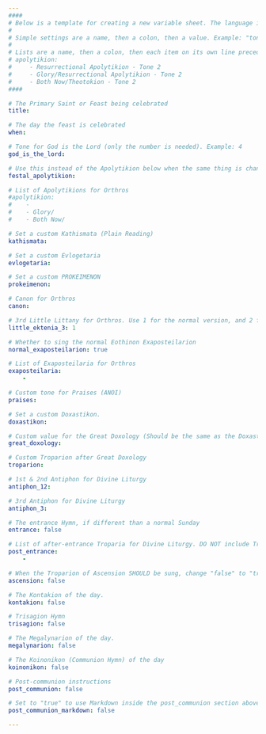 ```yaml
---
####
# Below is a template for creating a new variable sheet. The language is YAML.
#
# Simple settings are a name, then a colon, then a value. Example: "tone: 6"
# 
# Lists are a name, then a colon, then each item on its own line preceded by 4 spaces and a dash. Example:
# apolytikion:
#     - Resurrectional Apolytikion - Tone 2
#     - Glory/Resurrectional Apolytikion - Tone 2
#     - Both Now/Theotokion - Tone 2
####

# The Primary Saint or Feast being celebrated
title: 

# The day the feast is celebrated
when: 

# Tone for God is the Lord (only the number is needed). Example: 4
god_is_the_lord:

# Use this instead of the Apolytikion below when the same thing is chanted thrice.
festal_apolytikion: 

# List of Apolytikions for Orthros
#apolytikion:
#    - 
#    - Glory/
#    - Both Now/

# Set a custom Kathismata (Plain Reading)
kathismata: 

# Set a custom Evlogetaria
evlogetaria: 

# Set a custom PROKEIMENON
prokeimenon: 

# Canon for Orthros
canon: 

# 3rd Little Littany for Orthros. Use 1 for the normal version, and 2 for the version without "Exalt ye the Lord Our God..."
little_ektenia_3: 1

# Whether to sing the normal Eothinon Exaposteilarion
normal_exaposteilarion: true

# List of Exaposteilaria for Orthros
exaposteilaria:
    - 

# Custom tone for Praises (ANOI)
praises: 

# Set a custom Doxastikon.
doxastikon: 

# Custom value for the Great Doxology (Should be the same as the Doxastikon)
great_doxology: 

# Custom Troparion after Great Doxology
troparion: 

# 1st & 2nd Antiphon for Divine Liturgy
antiphon_12: 

# 3rd Antiphon for Divine Liturgy
antiphon_3: 

# The entrance Hymn, if different than a normal Sunday
entrance: false

# List of after-entrance Troparia for Divine Liturgy. DO NOT include Troparion of Ascension
post_entrance:
    - 

# When the Troparion of Ascension SHOULD be sung, change "false" to "true"
ascension: false

# The Kontakion of the day.
kontakion: false

# Trisagion Hymn
trisagion: false

# The Megalynarion of the day.
megalynarion: false

# The Koinonikon (Communion Hymn) of the day
koinonikon: false

# Post-communion instructions
post_communion: false

# Set to "true" to use Markdown inside the post_communion section above (advanced usage)
post_communion_markdown: false

---
```


